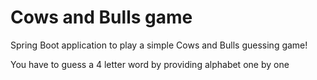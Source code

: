 # Cows and Bulls game

Spring Boot application to play a simple Cows and Bulls guessing game!

You have to guess a 4 letter word by providing alphabet one by one



